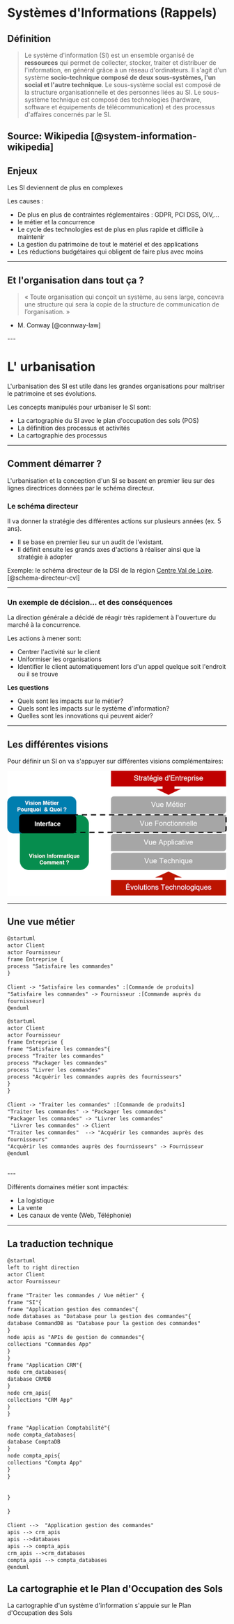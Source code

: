 <!--
Rappels sur le système d'information
* Comment est défini et cartographié le système d'information
* Les différentes strates
-->

# Systèmes d'Informations (Rappels)
## Définition

> Le système d'information (SI) est un ensemble organisé de **ressources** qui permet de collecter, stocker, traiter et distribuer de l'information, en général grâce à un réseau d'ordinateurs. Il s'agit d'un système **socio-technique composé de deux sous-systèmes, l'un social et l'autre technique**. Le sous-système social est composé de la structure organisationnelle et des personnes liées au SI. Le sous-système technique est composé des technologies (hardware, software et équipements de télécommunication) et des processus d'affaires concernés par le SI.
>

Source: Wikipedia <mdi-wikipedia  /> [@system-information-wikipedia]
---

## Enjeux
Les SI deviennent de plus en complexes 

Les causes :
* De plus en plus de contraintes réglementaires : GDPR, PCI DSS, OIV,...
* le métier et la concurrence
* Le cycle des technologies est de plus en plus rapide et difficile à maintenir
* La gestion du patrimoine de tout le matériel et des applications
* Les réductions budgétaires qui obligent de faire plus avec moins
 
---

## Et l'organisation dans tout ça ?

> « Toute organisation qui conçoit un système, au sens large, concevra une structure qui sera la copie de la structure de communication de l’organisation. »

- M. Conway  [@connway-law]
<v-clicks>
<AutoFitText :max="100" :min="50" modelValue="Le SI est bien trop souvent le reflet de l'organisation ! 
"/>

</v-clicks>
--- 

# L' urbanisation

L'urbanisation des SI est utile dans les grandes organisations pour maîtriser le patrimoine et ses évolutions.

Les concepts manipulés pour urbaniser le SI sont:
* La cartographie du SI avec le plan d'occupation des sols (POS)
* La définition des processus et activités
* La cartographie des processus

---

## Comment démarrer ?

L'urbanisation et la conception d'un SI se basent en premier lieu sur des lignes directrices données par le schéma directeur.

### Le schéma directeur

Il va donner la stratégie des différentes actions sur plusieurs années (ex. 5 ans).

* Il se base en premier lieu sur un audit de l'existant.
* Il définit ensuite les grands axes d'actions à réaliser ainsi que la stratégie à adopter

Exemple: le schéma directeur de la DSI de la région [Centre Val de Loire](https://www.viragegroup.com/ressources/exemple-schema-directeur-informatique-temoignage-de-la-dsi-region-centre-val-de-loire/). [@schema-directeur-cvl]

---

### Un exemple de décision... et des conséquences

La direction générale a décidé de réagir très rapidement à l'ouverture du marché à la concurrence.

Les actions à mener sont:

* Centrer l'activité sur le client
* Uniformiser les organisations
* Identifier le client automatiquement lors d'un appel quelque soit l'endroit ou il se trouve



**Les questions**
* Quels sont les impacts sur le métier?
* Quels sont les impacts sur le système d'information?
* Quelles sont les innovations qui peuvent aider?

---

## Les différentes visions

Pour définir un SI on va s'appuyer sur différentes visions complémentaires:

![](/public/urbanisation_si.png)

---

## Une vue métier
<v-clicks>

```plantuml
@startuml
actor Client
actor Fournisseur
frame Entreprise {
process "Satisfaire les commandes"
}

Client -> "Satisfaire les commandes" :[Commande de produits]
"Satisfaire les commandes" -> Fournisseur :[Commande auprès du fournisseur]
@enduml
```



```plantuml
@startuml
actor Client
actor Fournisseur
frame Entreprise {
frame "Satisfaire les commandes"{
process "Traiter les commandes"
process "Packager les commandes"
process "Livrer les commandes"
process "Acquérir les commandes auprès des fournisseurs"
}
}

Client -> "Traiter les commandes" :[Commande de produits]
"Traiter les commandes" -> "Packager les commandes"
"Packager les commandes" -> "Livrer les commandes"
 "Livrer les commandes" -> Client
"Traiter les commandes"  --> "Acquérir les commandes auprès des fournisseurs"
"Acquérir les commandes auprès des fournisseurs" -> Fournisseur
@enduml


```
</v-clicks>
---

Différents domaines métier sont impactés:
* La logistique
* La vente
* Les canaux de vente (Web, Téléphonie)

---

## La traduction technique

```plantuml
@startuml
left to right direction
actor Client
actor Fournisseur

frame "Traiter les commandes / Vue métier" {
frame "SI"{
frame "Application gestion des commandes"{
node databases as "Database pour la gestion des commandes"{
database CommandDB as "Database pour la gestion des commandes"
}
node apis as "APIs de gestion de commandes"{
collections "Commandes App"
}
}
frame "Application CRM"{
node crm_databases{
database CRMDB
}
node crm_apis{
collections "CRM App"
}
}

frame "Application Comptabilité"{
node compta_databases{
database ComptaDB
}
node compta_apis{
collections "Compta App"
}
}


}

}

Client -->  "Application gestion des commandes"
apis --> crm_apis
apis -->databases
apis --> compta_apis
crm_apis -->crm_databases
compta_apis --> compta_databases
@enduml
```



## La cartographie et le Plan d'Occupation des Sols

La cartographie d'un système d'information s'appuie sur le Plan d'Occupation des Sols



